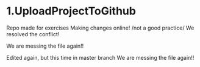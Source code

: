 # 1.UploadProjectToGithub
Repo made for exercises
Making changes online! /not a good practice/
We resolved the conflict!

We are messing the file again!!

Edited again, but this time in master branch
We are messing the file again!!


